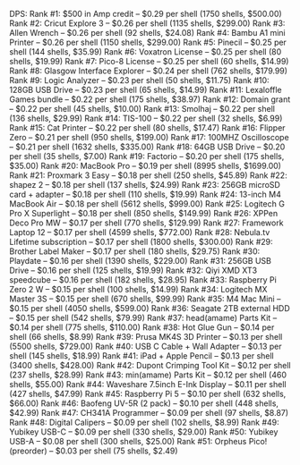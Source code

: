 DPS:
Rank #1: $500 in Amp credit – $0.29 per shell (1750 shells, $500.00)
Rank #2: Cricut Explore 3 – $0.26 per shell (1135 shells, $299.00)
Rank #3: Allen Wrench – $0.26 per shell (92 shells, $24.08)
Rank #4: Bambu A1 mini Printer – $0.26 per shell (1150 shells, $299.00)
Rank #5: Pinecil – $0.25 per shell (144 shells, $35.99)
Rank #6: Voxatron License – $0.25 per shell (80 shells, $19.99)
Rank #7: Pico-8 License – $0.25 per shell (60 shells, $14.99)
Rank #8: Glasgow Interface Explorer – $0.24 per shell (762 shells, $179.99)
Rank #9: Logic Analyzer – $0.23 per shell (50 shells, $11.75)
Rank #10: 128GB USB Drive – $0.23 per shell (65 shells, $14.99)
Rank #11: Lexaloffle Games bundle – $0.22 per shell (175 shells, $38.97)
Rank #12: Domain grant – $0.22 per shell (45 shells, $10.00)
Rank #13: Smolhaj – $0.22 per shell (136 shells, $29.99)
Rank #14: TIS-100 – $0.22 per shell (32 shells, $6.99)
Rank #15: Cat Printer – $0.22 per shell (80 shells, $17.47)
Rank #16: Flipper Zero – $0.21 per shell (950 shells, $199.00)
Rank #17: 100MHZ Oscilloscope – $0.21 per shell (1632 shells, $335.00)
Rank #18: 64GB USB Drive – $0.20 per shell (35 shells, $7.00)
Rank #19: Factorio – $0.20 per shell (175 shells, $35.00)
Rank #20: MacBook Pro – $0.19 per shell (8995 shells, $1699.00)
Rank #21: Proxmark 3 Easy – $0.18 per shell (250 shells, $45.89)
Rank #22: shapez 2 – $0.18 per shell (137 shells, $24.99)
Rank #23: 256GB microSD card + adapter – $0.18 per shell (110 shells, $19.99)
Rank #24: 13-inch M4 MacBook Air – $0.18 per shell (5612 shells, $999.00)
Rank #25: Logitech G Pro X Superlight – $0.18 per shell (850 shells, $149.99)
Rank #26: XPPen Deco Pro MW – $0.17 per shell (770 shells, $129.99)
Rank #27: Framework Laptop 12 – $0.17 per shell (4599 shells, $772.00)
Rank #28: Nebula.tv Lifetime subscription – $0.17 per shell (1800 shells, $300.00)
Rank #29: Brother Label Maker – $0.17 per shell (180 shells, $29.75)
Rank #30: Playdate – $0.16 per shell (1390 shells, $229.00)
Rank #31: 256GB USB Drive – $0.16 per shell (125 shells, $19.99)
Rank #32: Qiyi XMD XT3 speedcube – $0.16 per shell (182 shells, $28.95)
Rank #33: Raspberry Pi Zero 2 W – $0.15 per shell (100 shells, $14.99)
Rank #34: Logitech MX Master 3S – $0.15 per shell (670 shells, $99.99)
Rank #35: M4 Mac Mini – $0.15 per shell (4050 shells, $599.00)
Rank #36: Seagate 2TB external HDD – $0.15 per shell (542 shells, $79.99)
Rank #37: head(amame) Parts Kit – $0.14 per shell (775 shells, $110.00)
Rank #38: Hot Glue Gun – $0.14 per shell (66 shells, $8.99)
Rank #39: Prusa MK4S 3D Printer – $0.13 per shell (5500 shells, $729.00)
Rank #40: USB C Cable + Wall Adapter – $0.13 per shell (145 shells, $18.99)
Rank #41: iPad + Apple Pencil – $0.13 per shell (3400 shells, $428.00)
Rank #42: Dupont Crimping Tool Kit – $0.12 per shell (237 shells, $28.99)
Rank #43: min(amame) Parts Kit – $0.12 per shell (460 shells, $55.00)
Rank #44: Waveshare 7.5inch E-Ink Display – $0.11 per shell (427 shells, $47.99)
Rank #45: Raspberry Pi 5 – $0.10 per shell (632 shells, $66.00)
Rank #46: Baofeng UV-5R (2 pack) – $0.10 per shell (448 shells, $42.99)
Rank #47: CH341A Programmer – $0.09 per shell (97 shells, $8.87)
Rank #48: Digital Calipers – $0.09 per shell (102 shells, $8.99)
Rank #49: Yubikey USB-C – $0.09 per shell (330 shells, $29.00)
Rank #50: Yubikey USB-A – $0.08 per shell (300 shells, $25.00)
Rank #51: Orpheus Pico! (preorder) – $0.03 per shell (75 shells, $2.49)